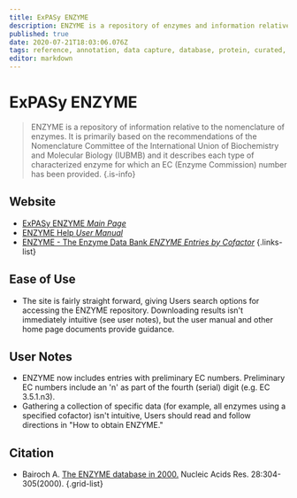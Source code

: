 ```yaml
---
title: ExPASy ENZYME
description: ENZYME is a repository of enzymes and information relative to the nomenclature of enzymes.
published: true
date: 2020-07-21T18:03:06.076Z
tags: reference, annotation, data capture, database, protein, curated, functional annotation
editor: markdown
---
```


# ExPASy ENZYME

> ENZYME is a repository of information relative to the nomenclature of enzymes. It is primarily based on the recommendations of the Nomenclature Committee of the International Union of Biochemistry and Molecular Biology (IUBMB) and it describes each type of characterized enzyme for which an EC (Enzyme Commission) number has been provided.
{.is-info}



## Website

- [ExPASy ENZYME *Main Page*](https://enzyme.expasy.org/)
- [ENZYME Help *User Manual*](https://enzyme.expasy.org/enzuser.txt)
- [ENZYME - The Enzyme Data Bank *ENZYME Entries by Cofactor*](https://enzyme.expasy.org/enzyme-bycofactor.html)
{.links-list}

## Ease of Use

- The site is fairly straight forward, giving Users search options for accessing the ENZYME repository. Downloading results isn't immediately intuitive (see user notes), but the user manual and other home page documents provide guidance. 

## User Notes

- ENZYME now includes entries with preliminary EC numbers. Preliminary EC numbers include an 'n' as part of the fourth (serial) digit (e.g. EC 3.5.1.n3).
- Gathering a collection of specific data (for example, all enzymes using a specified cofactor) isn't intuitive, Users should read and follow directions in "How to obtain ENZYME."

## Citation

- Bairoch A. [The ENZYME database in 2000.](https://academic.oup.com/nar/article/28/1/304/2384392) Nucleic Acids Res. 28:304-305(2000).
{.grid-list}